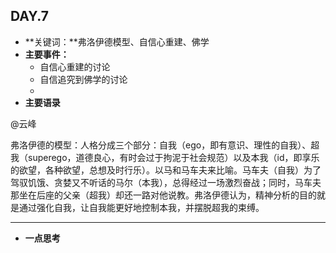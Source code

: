 ## DAY.7
+ **关键词：**弗洛伊德模型、自信心重建、佛学
+ **主要事件：**
    + 自信心重建的讨论
    + 自信追究到佛学的讨论
    + 
+ **主要语录**

@云峰

弗洛伊德的模型：人格分成三个部分：自我（ego，即有意识、理性的自我）、超我（superego，道德良心，有时会过于拘泥于社会规范）以及本我（id，即享乐的欲望，各种欲望，总想及时行乐）。以马和马车夫来比喻。马车夫（自我）为了驾驭饥饿、贪婪又不听话的马尔（本我），总得经过一场激烈奋战；同时，马车夫那坐在后座的父亲（超我）却还一路对他说教。弗洛伊德认为，精神分析的目的就是通过强化自我，让自我能更好地控制本我，并摆脱超我的束缚。

----------






+ **一点思考**